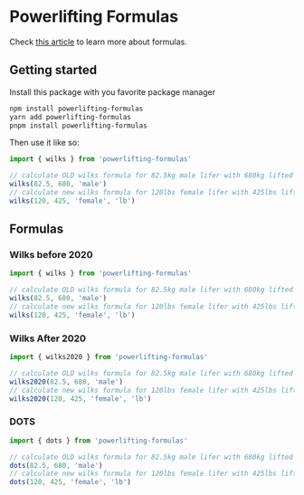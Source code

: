 # Powerlifting Formulas

Check [this article](https://www.taylorsstrength.co.uk/powerlifting-formulas-is-wilks-best-and-what-are-the-alternatives/) to learn more about formulas.

## Getting started

Install this package with you favorite package manager

```bash
npm install powerlifting-formulas
yarn add powerlifting-formulas
pnpm install powerlifting-formulas
```

Then use it like so:

```ts
import { wilks } from 'powerlifting-formulas'

// calculate OLD wilks formula for 82.5kg male lifer with 680kg lifted
wilks(82.5, 680, 'male')
// calculate new wilks formula for 120lbs female lifer with 425lbs lifted
wilks(120, 425, 'female', 'lb')
```

## Formulas

### Wilks before 2020

```ts
import { wilks } from 'powerlifting-formulas'

// calculate OLD wilks formula for 82.5kg male lifer with 680kg lifted
wilks(82.5, 680, 'male')
// calculate new wilks formula for 120lbs female lifer with 425lbs lifted
wilks(120, 425, 'female', 'lb')
```

### Wilks After 2020

```ts
import { wilks2020 } from 'powerlifting-formulas'

// calculate OLD wilks formula for 82.5kg male lifer with 680kg lifted
wilks2020(82.5, 680, 'male')
// calculate new wilks formula for 120lbs female lifer with 425lbs lifted
wilks2020(120, 425, 'female', 'lb')
```

### DOTS

```ts
import { dots } from 'powerlifting-formulas'

// calculate OLD wilks formula for 82.5kg male lifer with 680kg lifted
dots(82.5, 680, 'male')
// calculate new wilks formula for 120lbs female lifer with 425lbs lifted
dots(120, 425, 'female', 'lb')
```

